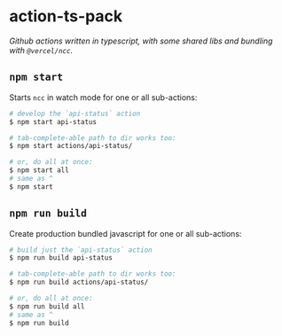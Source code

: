 # action-ts-pack

_Github actions written in typescript, with some shared libs and bundling with
`@vercel/ncc`._

## `npm start`

Starts `ncc` in watch mode for one or all sub-actions:

```bash
# develop the `api-status` action
$ npm start api-status

# tab-complete-able path to dir works too:
$ npm start actions/api-status/

# or, do all at once:
$ npm start all
# same as ^
$ npm start
```

## `npm run build`

Create production bundled javascript for one or all sub-actions:

```bash
# build just the `api-status` action
$ npm run build api-status

# tab-complete-able path to dir works too:
$ npm run build actions/api-status/

# or, do all at once:
$ npm run build all
# same as ^
$ npm run build
```
